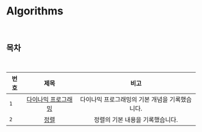 # Algorithms

<br>

## 목차

<br>

| 번호 | 제목 | 비고 |
|---|:---:|:---:|
| `1` | [다이나믹 프로그래밍](./Algorithms/Dp.md) | 다이나믹 프로그래밍의 기본 개념을 기록했습니다.  |
| `2` | [정렬](./Algorithms/Sorting.md) | 정렬의 기본 내용을 기록했습니다. |
